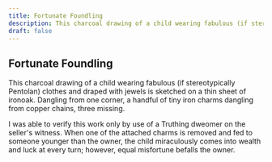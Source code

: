 ```yaml
---
title: Fortunate Foundling
description: This charcoal drawing of a child wearing fabulous (if stereotypically Pentolan) clothes and draped with jewels is sketched on a thin sheet of ironoak. Dangling from one corner, a handful of tiny ir...
draft: false
---
```


## Fortunate Foundling

This charcoal drawing of a child wearing fabulous (if stereotypically Pentolan) clothes and draped with jewels is sketched on a thin sheet of ironoak. Dangling from one corner, a handful of tiny iron charms dangling from copper chains, three missing.

I was able to verify this work only by use of a Truthing dweomer on the seller's witness. When one of the attached charms is removed and fed to someone younger than the owner, the child miraculously comes into wealth and luck at every turn; however, equal misfortune befalls the owner.
